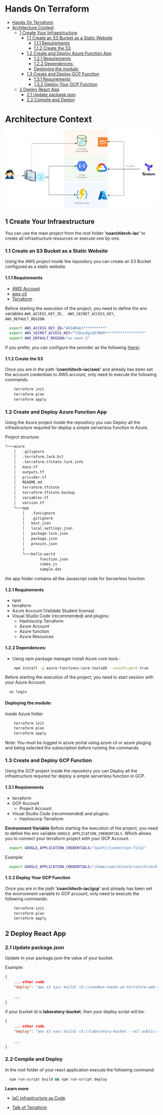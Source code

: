 # Hands On Terraform 


- [Hands On Terraform](#hands-on-terraform)
- [Architecture Context](#architecture-context)
  - [1 Create Your Infraestructure](#1-create-your-infraestructure)
    - [1.1 Create an S3 Bucket as a Static Website](#11-create-an-s3-bucket-as-a-static-website)
      - [1.1.1 Requirements](#111-requirements)
      - [1.1.2 Create the S3](#112-create-the-s3)
    - [1.2 Create and Deploy Azure Function App](#12-create-and-deploy-azure-function-app)
      - [1.2.1 Requirements](#121-requirements)
      - [1.2.2 Dependences:](#122-dependences)
      - [Deploying the module:](#deploying-the-module)
    - [1.3 Create and Deploy GCP Function](#13-create-and-deploy-gcp-function)
      - [1.3.1 Requirements](#131-requirements)
      - [1.3.2 Deploy Your GCP Function](#132-deploy-your-gcp-function)
  - [2 Deploy React App](#2-deploy-react-app)
    - [2.1 Update package.json](#21-update-packagejson)
    - [2.2 Compile and Deploy](#22-compile-and-deploy)


# Architecture Context

![Multicloud Terraform Provisioning](img/Coarchitech-HandsOnTerraform-v1.0.0.png "Multicloud Terraform Provisioning")


## 1 Create Your Infraestructure

You can use the main project from the root folder **'coarchitech-iac'** to create all infrastructure resources or execute one by one.

### 1.1 Create an S3 Bucket as a Static Website

Using the AWS project inside the repository you can create an S3 Bucket configured as a static website. 

#### 1.1.1 Requirements

- [AWS Account](https://aws.amazon.com/console/)
- [aws-cli](https://aws.amazon.com/cli/)
- [Terraform](https://www.terraform.io/downloads.html)


Before starting the execution of the project, you need to define the env variables  `AWS_ACCESS_KEY_ID,  AWS_SECRET_ACCESS_KEY, AWS_DEFAULT_REGION`.

```bash
  export AWS_ACCESS_KEY_ID="AKIARGKJ**********"
  export AWS_SECRET_ACCESS_KEY="TJDuL0gcUE3RD0******************"
  export AWS_DEFAULT_REGION="us-east-2"
```

If you prefer, you can configure the provider as the following ([here](https://registry.terraform.io/providers/hashicorp/aws/latest/docs)).

#### 1.1.2 Create the S3

Once you are in the path **'coarchitech-iac/aws'** and already has been set the account credentials to AWS account, only need to execute the following commands:

```bash
    terraform init
    terraform plan
    terraform apply
```

### 1.2 Create and Deploy Azure Function App

Using the Azure project inside the repository you can Deploy all the infrastructure required for deploy a simple serverless function in Azure.

Project structure:

```bash
└───azure
    │   .gitignore
    │   .terraform.lock.hcl
    │   .terraform.tfstate.lock.info
    │   main.tf
    │   outputs.tf
    │   privider.tf
    │   README.md
    │   terraform.tfstate
    │   terraform.tfstate.backup
    │   variables.tf
    │   version.tf
    └───app
        │   .funcignore
        │   .gitignore
        │   host.json
        │   local.settings.json
        │   package-lock.json
        │   package.json
        │   proxies.json
        │
        └───hello-world
                function.json
                index.js
                sample.dat
```
the app folder contains all the Javascript code for Serverless function
#### 1.2.1 Requirements
- npm
- terraform
- Azure Account (Validate Student license)
- Visual Studio Code (recommended) and plugins:
    - Hashiscorp Terraform
    - Azure Account
    - Azure function
    - Azure Resources

#### 1.2.2 Dependences:
- Using npm package manager install Azure core tools :

```bash
    npm install -g azure-functions-core-tools@3 --unsafe-perm true

```

Before starting the execution of the project, you need to start session with your Azure Account.

```bash
  az login
```

#### Deploying the module:

Inside Azure folder

```bash
    terraform init
    terraform plan
    terraform apply
```

Note: You must be logged in azure portal using azure cli or azure pluging and being selected the subscription before running the commands.

### 1.3 Create and Deploy GCP Function

Using the GCP project inside the repository you can Deploy all the infrastructure required for deploy a simple serverless function in GCP. 

#### 1.3.1 Requirements
- terraform
- GCP Account 
  - Project Account
- Visual Studio Code (recommended) and plugins:
    - Hashiscorp Terraform   

**Environment Variable**
Before starting the execution of the project, you need to define the env variable  `GOOGLE_APPLICATION_CREDENTIALS`. Which allows you to connect your terraform project with your GCP Account. 

```bash
  export GOOGLE_APPLICATION_CREDENTIALS="{path}/{conection-file}"
```
Example:

```bash
  export GOOGLE_APPLICATION_CREDENTIALS="/home/coarchitech/coarchitech-key.json"
```


#### 1.3.2 Deploy Your GCP Function

Once you are in the path **'coarchitech-iac/gcp'** and already has been set the environment variable to GCP account, only need to execute the following commands:

```bash
    terraform init
    terraform plan
    terraform apply
```

## 2 Deploy React App

### 2.1 Update package.json

Update in your package.json the value of your bucket. 

Example: 

```json
{
    ... other code
    "deploy": "aws s3 sync build/ s3://sandbox-hands-on-terraform-web-s3 --acl public-read"

    ...
}
```
if your bucket id is **laboratory-bucket**, then your deploy script will be:

```json
{
    ... other code
    "deploy": "aws s3 sync build/ s3://laboratory-bucket --acl public-read"

    ...
}
```

### 2.2 Compile and Deploy

In the root folder of your react application execute the following command: 

```bash
  npm run-script build && npm run-script deploy
```



**Learn more**

* [IaC Infrastructure as Code ](https://www.sophossolutions.com/introduccion-a-la-infraestructura-como-codigo/)

* [Talk of Terraform ](https://www.sophossolutions.com/hablemos-de-terraform/)